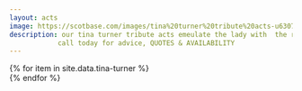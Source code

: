 ```yaml
---
layout: acts
image: https://scotbase.com/images/tina%20turner%20tribute%20acts-u630701-fr.jpg
description: our tina turner tribute acts emeulate the lady with  the raunchy on-stage persona, the golden wigs, flailing legs and breath-taking mini-skirts tina turner is a giant in the world of pop. Tina broke the world record for the largest paying audience at a solo concert – 184,000 people, at the Maracanã in Rio de Janeiro.our tina turner tribute acts are also suitable for small or large venues. a great night of entertainment is guaranteed with these immensely popular tribute shows. <hr>
            call today for advice, QUOTES & AVAILABILITY
---
```


<div class="row mt-4 mb-4">
  {% for item in site.data.tina-turner %}
    <div class="col-md-4 mb-5">
      <div class="card border-0 shadow h-100">
        <a href="/acts/{{ item.title | slugify }}">
          <img class="card-img-top" src="{{ item.image_src }}" alt="" />
        </a>
      </div>
    </div>
  {% endfor %}
</div>